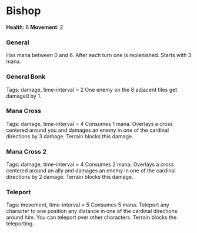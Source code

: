 # Bishop
**Health**: 6
**Movement**: 2

### General
Has mana between 0 and 6. After each turn one is replenished. Starts with 3 mana.

### General Bonk
Tags: damage, time-interval = 2
One enemy on the 8 adjacent tiles get damaged by 1.

### Mana Cross
Tags: damage, time-interval = 4
Consumes 1 mana. Overlays a cross centered around you and damages an enemy in one of the cardinal directions by 3 damage. Terrain blocks this damage.

### Mana Cross 2
Tags: damage, time-interval = 4
Consumes 2 mana. Overlays a cross centered around an ally and damages an enemy in one of the cardinal directions by 2 damage. Terrain blocks this damage.

### Teleport
Tags: movement, time-interval = 5
Consumes 5 mana. Teleport any character to one position any distance in one of the cardinal directions around him.
You can teleport over other characters.
Terrain blocks the teleporting.
